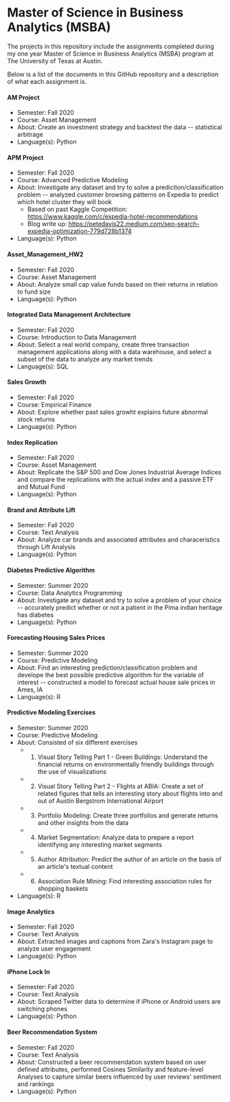 # Master of Science in Business Analytics (MSBA)
The projects in this repository include the assignments completed during my one year Master of Science in Business Analytics (MSBA) program at The University of Texas at Austin.

Below is a list of the documents in this GitHub repository and a description of what each assignment is.

#### AM Project
* Semester: Fall 2020
* Course: Asset Management
* About: Create an investment strategy and backtest the data -- statistical arbitrage
* Language(s): Python

#### APM Project
* Semester: Fall 2020
* Course: Advanced Predictive Modeling
* About: Investigate any dataset and try to solve a prediction/classification problem -- analyzed customer browsing patterns on Expedia to predict which hotel cluster they will book
    * Based on past Kaggle Competition: https://www.kaggle.com/c/expedia-hotel-recommendations
    * Blog write up: https://petedavis22.medium.com/seo-search-expedia-optimization-779d728b1374
* Language(s): Python

#### Asset_Management_HW2
* Semester: Fall 2020
* Course: Asset Management
* About: Analyze small cap value funds based on their returns in relation to fund size
* Language(s): Python

#### Integrated Data Management Architecture
* Semester: Fall 2020
* Course: Introduction to Data Management
* About: Select a real world company, create three transaction management applications along with a data warehouse, and select a subset of the data to analyze any market trends
* Language(s): SQL

#### Sales Growth
* Semester: Fall 2020
* Course: Empirical Finance
* About: Explore whether past sales growht explains future abnormal stock returns
* Language(s): Python

#### Index Replication
* Semester: Fall 2020
* Course: Asset Management
* About: Replicate the S&P 500 and Dow Jones Industrial Average Indices and compare the replications with the actual index and a passive ETF and Mutual Fund
* Language(s): Python

#### Brand and Attribute Lift
* Semester: Fall 2020
* Course: Text Analysis
* About: Analyze car brands and associated attributes and characeristics through Lift Analysis
* Language(s): Python

#### Diabetes Predictive Algorithm
* Semester: Summer 2020
* Course: Data Analytics Programming
* About: Investigate any dataset and try to solve a problem of your choice -- accurately predict whether or not a patient in the Pima indian heritage has diabetes
* Language(s): Python

#### Forecasting Housing Sales Prices
* Semester: Summer 2020
* Course: Predictive Modeling
* About: Find an interesting prediction/classification problem and develope the best possible predictive algorithm for the variable of interest -- constructed a model to forecast actual house sale prices in Ames, IA
* Language(s): R

#### Predictive Modeling Exercises
* Semester: Summer 2020
* Course: Predictive Modeling
* About: Consisted of six different exercises
    * 1. Visual Story Telling Part 1 - Green Buildings: Understand the financial returns on environmentally friendly buildings through the use of visualizations
    * 2. Visual Story Telling Part 2 - Flights at ABIA: Create a set of related figures that tells an interesting story about flights into and out of Austin Bergstrom International Airport
    * 3. Portfolio Modeling: Create three portfolios and generate returns and other insights from the data
    * 4. Market Segmentation: Analyze data to prepare a report identifying any interesting market segments
    * 5. Author Attribution: Predict the author of an article on the basis of an article's textual content
    * 6. Association Rule Mining: Find interesting association rules for shopping baskets
* Language(s): R

#### Image Analytics
* Semester: Fall 2020
* Course: Text Analysis
* About: Extracted images and captions from Zara's Instagram page to analyze user engagement
* Language(s): Python

#### iPhone Lock In
* Semester: Fall 2020
* Course: Text Analysis
* About: Scraped Twitter data to determine if iPhone or Android users are switching phones
* Language(s): Python

#### Beer Recommendation System
* Semester: Fall 2020
* Course: Text Analysis
* About: Constructed a beer recommendation system based on user defined attributes, performed Cosines Similarity and feature-level Analyses to capture similar beers influenced by user reviews' sentiment and rankings
* Language(s): Python
